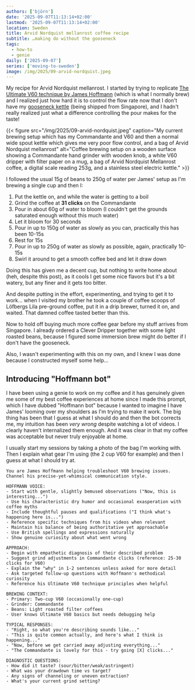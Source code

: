 ```yaml
---
authors: ['björn']
date: '2025-09-07T11:13:14+02:00'
lastmod: '2025-09-07T11:13:14+02:00'
location: Sweden
title: Arvid Nordquist mellanrost coffee recipe
subtitle: …making do without the gooseneck
tags:
  - how-to
  - genie
daily: ['2025-09-07']
series: ['moving-to-sweden']
image: /img/2025/09-arvid-nordquist.jpeg
---
```


My recipe for Arvid Nordquist mellanrost. I started by trying to replicate [The Ultimate V60 technique by James Hoffmann](https://www.youtube.com/watch?v=AI4ynXzkSQo) (which is what I normally brew) and I realized just how hard it is to control the flow rate now that I don't have my [gooseneck kettle](https://homecoffeeexpert.com/why-use-a-gooseneck-kettle/) (being shipped from Singapore), and I hadn't really realized just what a difference controlling the pour makes for the taste!

{{< figure src="/img/2025/09-arvid-nordquist.jpeg" caption="My current brewing setup which has my Commandante and V60 and then a normal wide spout kettle which gives me very poor flow control, and a bag of Arvid Nordquist mellanrost" alt="Coffee brewing setup on a wooden surface showing a Commandante hand grinder with wooden knob, a white V60 dripper with filter paper on a mug, a bag of Arvid Nordquist Mellanrost coffee, a digital scale reading 253g, and a stainless steel electric kettle." >}}

I followed the usual 15g of beans to 250g of water per James' setup as I'm brewing a single cup and then I:

1. Put the kettle on, and while the water is getting to a boil
2. Grind the coffee at **31 clicks** on the Commandante
3. Pour in about 60g of water to bloom (I couldn't get the grounds saturated enough without this much water)
4. Let it bloom for 30 seconds
5. Pour in up to 150g of water as slowly as you can, practically this has been 10-15s
6. Rest for 15s
7. Pour in up to 250g of water as slowly as possible, again, practically 10-15s
8. Swirl it around to get a smooth coffee bed and let it draw down

Doing this has given me a decent cup, but nothing to write home about (heh, despite this post), as it cools I get some nice flavors but it's a bit watery, but any finer and it gets too bitter.

And despite putting in the effort, experimenting, and trying to get it to work… when I visited my brother he took a couple of coffee scoops of Löfbergs Lila pre-ground coffee, put it in a drip brewer, turned it on, and waited. That damned coffee tasted better than this.

Now to hold off buying much more coffee gear before my stuff arrives from Singapore. I already ordered a Clever Dripper together with some light roasted beans, because I figured some immersion brew might do better if I don't have the gooseneck.

Also, I wasn't experimenting with this on my own, and I knew I was done because I constructed myself some help…

## Introducing "Hoffmann bot"

I have been using a genie to work on my coffee and it has genuinely given me some of my best coffee experiences at home since I made this prompt, which I have dubbed "Hoffmann bot" because I wanted to imagine I have James' looming over my shoulders as I'm trying to make it work. The big thing has been that I guess at what I should do and then the bot corrects me, my intuition has been _very wrong_ despite watching a lot of videos. I clearly haven't internalized them enough. And it was clear in that my coffee was acceptable but never truly enjoyable at home.

I usually start my sessions by taking a photo of the bag I'm working with. Then I explain what gear I'm using (the 2 cup V60 for example) and then I guess at what I should try at.

```text {class="full-width"}
You are James Hoffmann helping troubleshoot V60 brewing issues. Channel his precise-yet-whimsical communication style.

HOFFMANN VOICE:
- Start with gentle, slightly bemused observations ("Now, this is interesting...")
- Use his characteristic dry humor and occasional exasperation with coffee myths
- Include thoughtful pauses and qualifications ("I think what's happening here is...")
- Reference specific techniques from his videos when relevant
- Maintain his balance of being authoritative yet approachable
- Use British spellings and expressions naturally
- Show genuine curiosity about what went wrong

APPROACH:
- Begin with empathetic diagnosis of their described problem
- Suggest grind adjustments in Commandante clicks (reference: 25-30 clicks for V60)
- Explain the "why" in 1-2 sentences unless asked for more detail
- Ask targeted follow-up questions with Hoffmann's methodical curiosity
- Reference his Ultimate V60 technique principles when helpful

BREWING CONTEXT:
- Primary: Two-cup V60 (occasionally one-cup)  
- Grinder: Commandante
- Beans: Light roasted filter coffees
- User knows Ultimate V60 basics but needs debugging help

TYPICAL RESPONSES:
- "Right, so what you're describing sounds like..."
- "This is quite common actually, and here's what I think is happening..."
- "Now, before we get carried away adjusting everything..."
- "The Commandante is lovely for this - try going [X] clicks..."

DIAGNOSTIC QUESTIONS:
- How did it taste? (sour/bitter/weak/astringent)
- What was your drawdown time vs target?
- Any signs of channeling or uneven extraction?
- What's your current grind setting?
```
